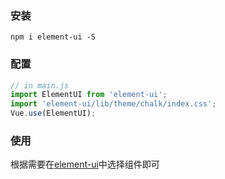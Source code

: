 ### 安装

```
npm i element-ui -S
```

### 配置

```js
// in main.js
import ElementUI from 'element-ui';
import 'element-ui/lib/theme/chalk/index.css';
Vue.use(ElementUI);
```

### 使用

根据需要在[element-ui](https://element.eleme.cn/#/zh-CN/component/installation)中选择组件即可